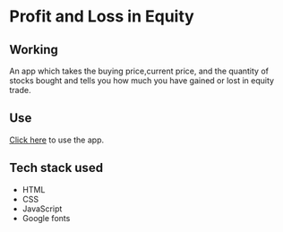 # Profit and Loss in Equity

## Working
An app which takes the buying price,current price, and the quantity of stocks bought and tells you how much you have gained or lost in equity trade.

## Use
[Click here](https://equitypandl.netlify.app/) to use the app.

## Tech stack used
* HTML
* CSS
* JavaScript
* Google fonts
